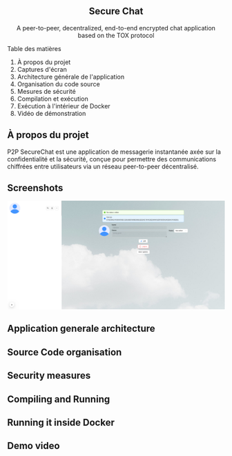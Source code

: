 <div align="center">
    <h2>Secure Chat</h2>
    <p>A peer-to-peer, decentralized, end-to-end encrypted chat application based on the TOX protocol</p>
</div>

<div>
<p>Table des matières</p>
<ol>
    <li>À propos du projet</li>
    <li>Captures d'écran</li>
    <li>Architecture générale de l'application</li>
    <li>Organisation du code source</li>
    <li>Mesures de sécurité</li>
    <li>Compilation et exécution</li>
    <li>Exécution à l'intérieur de Docker</li>
    <li>Vidéo de démonstration</li>
</ol>
</div>


## À propos du projet
P2P SecureChat est une application de messagerie instantanée axée sur la confidentialité et la sécurité, conçue pour permettre des communications chiffrées entre utilisateurs via un réseau peer-to-peer décentralisé.

## Screenshots

<img src="docs/screenshots/1.png"/>

## Application generale architecture

## Source Code organisation

## Security measures

## Compiling and Running

## Running it inside Docker

## Demo video


